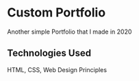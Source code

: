 # Custom Portfolio

Another simple Portfolio that I made in 2020

## Technologies Used

HTML, CSS, Web Design Principles

